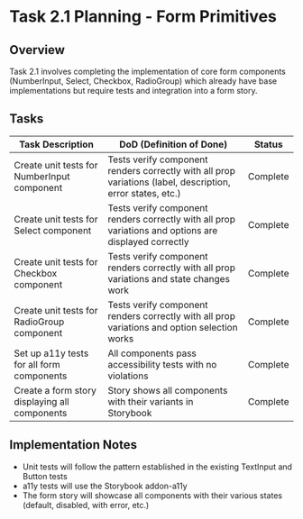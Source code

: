 # Task 2.1 Planning - Form Primitives

## Overview

Task 2.1 involves completing the implementation of core form components (NumberInput, Select, Checkbox, RadioGroup) which already have base implementations but require tests and integration into a form story.

## Tasks

| Task Description                              | DoD (Definition of Done)                                                                                   | Status   |
| --------------------------------------------- | ---------------------------------------------------------------------------------------------------------- | -------- |
| Create unit tests for NumberInput component   | Tests verify component renders correctly with all prop variations (label, description, error states, etc.) | Complete |
| Create unit tests for Select component        | Tests verify component renders correctly with all prop variations and options are displayed correctly      | Complete |
| Create unit tests for Checkbox component      | Tests verify component renders correctly with all prop variations and state changes work                   | Complete |
| Create unit tests for RadioGroup component    | Tests verify component renders correctly with all prop variations and option selection works               | Complete |
| Set up a11y tests for all form components     | All components pass accessibility tests with no violations                                                 | Complete |
| Create a form story displaying all components | Story shows all components with their variants in Storybook                                                | Complete |

## Implementation Notes

- Unit tests will follow the pattern established in the existing TextInput and Button tests
- a11y tests will use the Storybook addon-a11y
- The form story will showcase all components with their various states (default, disabled, with error, etc.)
